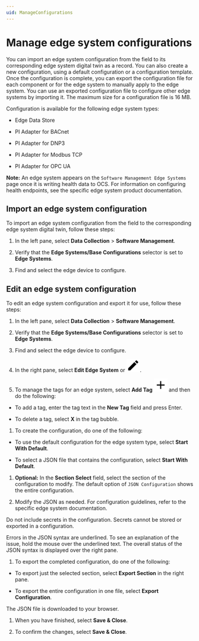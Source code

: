 ```yaml
---
uid: ManageConfigurations
---
```


# Manage edge system configurations

You can import an edge system configuration from the field to its corresponding edge system digital twin as a record. You can also create a new configuration, using a default configuration or a configuration template. Once the configuration is complete, you can export the configuration file for each component or for the edge system to manually apply to the edge system. You can use an exported configuration file to configure other edge systems by importing it. The maximum size for a configuration file is 16 MB.

Configuration is available for the following edge system types:

 - Edge Data Store

 - PI Adapter for BACnet
 
 - PI Adapter for DNP3
 
 - PI Adapter for Modbus TCP
 
 - PI Adapter for OPC UA

**Note:** An edge system appears on the `Software Management Edge Systems` page once it is writing health data to OCS. For information on configuring health endpoints, see the specific edge system product documentation.

## Import an edge system configuration

To import an edge system configuration from the field to the corresponding edge system digital twin, follow these steps:

1. In the left pane, select **Data Collection** > **Software Management**.

1. Verify that the **Edge Systems/Base Configurations** selector is set to **Edge Systems**.

1. Find and select the edge device to configure.

## Edit an edge system configuration

To edit an edge system configuration and export it for use, follow these steps:

1. In the left pane, select **Data Collection** > **Software Management**.

1. Verify that the **Edge Systems/Base Configurations** selector is set to **Edge Systems**.

1. Find and select the edge device to configure.

1. In the right pane, select **Edit Edge System** or ![Edit](../../../_icons/default/pencil.svg).

1. To manage the tags for an edge system, select **Add Tag** ![Add Tag](../../../_icons/default/plus.svg) and then do the following:

 - To add a tag, enter the tag text in the **New Tag** field and press Enter.

 - To delete a tag, select **X** in the tag bubble.

1. To create the configuration, do one of the following:

 - To use the default configuration for the edge system type, select **Start With Default**. 
 
 - To select a JSON file that contains the configuration, select **Start With Default**. 

1. **Optional:** In the **Section Select** field, select the section of the configuration to modify. The default option of `JSON Configuration` shows the entire configuration.

1. Modify the JSON as needed. For configuration guidelines, refer to the specific edge system documentation. 

 Do not include secrets in the configuration. Secrets cannot be stored or exported in a configuration.

 Errors in the JSON syntax are underlined. To see an explanation of the issue, hold the mouse over the underlined text. The overall status of the JSON syntax is displayed over the right pane.  

1. To export the completed configuration, do one of the following:

 - To export just the selected section, select **Export Section** in the right pane.  

 - To export the entire configuration in one file, select **Export Configuration**.

 The JSON file is downloaded to your browser.

1. When you have finished, select **Save & Close**.

1. To confirm the changes, select **Save & Close**.  
